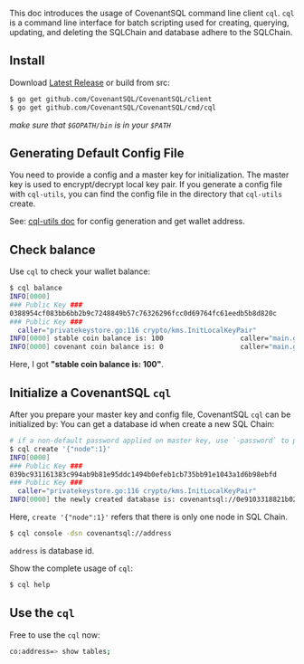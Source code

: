 This doc introduces the usage of CovenantSQL command line client `cql`. `cql` is a command line interface for batch scripting used for creating, querying, updating, and deleting the SQLChain and database adhere to the SQLChain.

## Install
Download [Latest Release](https://github.com/CovenantSQL/CovenantSQL/releases) or build from src:

```bash
$ go get github.com/CovenantSQL/CovenantSQL/client
$ go get github.com/CovenantSQL/CovenantSQL/cmd/cql
```
*make sure that `$GOPATH/bin` is in your `$PATH`*

## Generating Default Config File

You need to provide a config and a master key for initialization. The master key is used to encrypt/decrypt local key pair. If you generate a config file with `cql-utils`, you can find the config file in the directory that `cql-utils` create.

See: [cql-utils doc](https://github.com/CovenantSQL/CovenantSQL/tree/develop/cmd/cql-utils#usage) for config generation and get wallet address.

## Check balance

Use `cql` to check your wallet balance:

```bash
$ cql balance
INFO[0000] 
### Public Key ###
0388954cf083bb6bb2b9c7248849b57c76326296fcc0d69764fc61eedb5b8d820c
### Public Key ###
  caller="privatekeystore.go:116 crypto/kms.InitLocalKeyPair"
INFO[0000] stable coin balance is: 100                   caller="main.go:246 main.main"
INFO[0000] covenant coin balance is: 0                   caller="main.go:247 main.main"
```
Here, I got **"stable coin balance is: 100"**.

## Initialize a CovenantSQL `cql`

After you prepare your master key and config file, CovenantSQL `cql` can be initialized by:
You can get a database id when create a new SQL Chain:

```bash
# if a non-default password applied on master key, use `-password` to pass it
$ cql create '{"node":1}'
INFO[0000]
### Public Key ###
039bc931161383c994ab9b81e95ddc1494b0efeb1cb735bb91e1043a1d6b98ebfd
### Public Key ###
  caller="privatekeystore.go:116 crypto/kms.InitLocalKeyPair"
INFO[0000] the newly created database is: covenantsql://0e9103318821b027f35b96c4fd5562683543276b72c488966d616bfe0fe4d213  caller="main.go:297 main.main"
```

Here, `create '{"node":1}'` refers that there is only one node in SQL Chain.

```bash
$ cql console -dsn covenantsql://address
```
`address` is database id. 

Show the complete usage of `cql`:

```bash
$ cql help
```

## Use the `cql`

Free to use the `cql` now:

```bash
co:address=> show tables;
```
